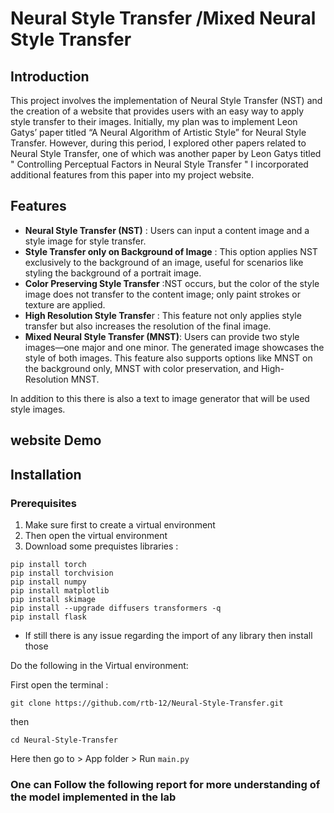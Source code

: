 
# Neural Style Transfer /Mixed Neural Style Transfer



## Introduction

This project involves the implementation of Neural Style Transfer (NST) and the creation of a website that provides users with an easy way to apply style transfer to their images. Initially, my plan was to implement Leon Gatys’ paper titled “A Neural Algorithm of Artistic Style” for Neural Style Transfer. However, during this period, I explored other papers related to Neural Style Transfer, one of which was another paper by Leon Gatys titled " Controlling Perceptual Factors in Neural Style Transfer " I incorporated additional features from this paper into my project website.

## Features

* **Neural Style Transfer (NST)** : Users can input a content image and a style image for style transfer.
* **Style Transfer only on Background of Image** : This option applies NST exclusively to the background of an image, useful for scenarios like styling the background of a portrait image.
* **Color Preserving Style Transfer** :NST occurs, but the color of the style image does not transfer to the content image; only paint strokes or texture are applied.
* **High Resolution Style Transfe**r : This feature not only applies style transfer but also increases the resolution of the final image.
* **Mixed Neural Style Transfer (MNST)**: Users can provide two style images—one major and one minor. The generated image showcases the style of both images. This feature also supports options like MNST on the background only, MNST with color preservation, and High-Resolution MNST.

In addition to this there is also a text to image generator that will be used style images.


## website Demo 


## Installation

### Prerequisites
1. Make sure first to create a virtual environment 
2. Then open the virtual environment 
3. Download some prequistes libraries :
```
pip install torch
pip install torchvision
pip install numpy 
pip install matplotlib
pip install skimage
pip install --upgrade diffusers transformers -q
pip install flask 
```
* If still there is any issue regarding the import of any library then install those 

Do the following in the Virtual environment:

First open the terminal :

```
git clone https://github.com/rtb-12/Neural-Style-Transfer.git
```
then 

```
cd Neural-Style-Transfer
```

Here then go to > App folder > Run `main.py `

### One can Follow the following report for more understanding of the model implemented in the lab 




